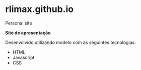 # rlimax.github.io
Personal site

**Site de apresentação**

Desenvolvido utilizando modelo com as seguintes tecnologias:

<ul>
  <li>HTML</li>
  <li>Javascript</li>
  <li>CSS</li>
</ul>
